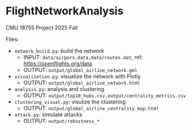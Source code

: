 # FlightNetworkAnalysis
CMU 18755 Project 2025 Fall

Files:

+ ```network_build.py```: build the network
    + INPUT: ```data/airpors.data,data/routes.dat```, ref: https://openflights.org/data
    + OUTPUT: ```output/global_airline_network.gml```
+ ```visualization.py```: visualize the network with Plotly
    + OUTPUT: ```output/global_airline_network.html```
+ ```analysis.py```: analysis and clustering
    + OUTPUT: ```output/top10_hubs.csv,output/centrality_metrics.csv```
+ ```clustering_visual.py```: visulize the clustering
    + OUTPUT: ```output/global_airline_centrality_map.html```
+ ```attack.py```: simulate attacks
    + OUTPUT: ```output/robustness_*```